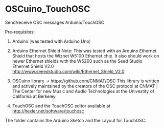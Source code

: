 OSCuino_TouchOSC
================

Send/receive OSC messages Arduino/TouchOSC

Pre-requisites:

1. Arduino (was tested with Arduino Uno)

2. Arduino Ethernet Shield
   Note: This was tested with an Arduino Ethernet Shield that hosts the Wiznet W5100 Ethernet chip.
         It also should work on newer Ethernet shields with the W5200 such as the Seed Studio Ethernet Shield V2.0
         http://www.seeedstudio.com/wiki/Ethernet_Shield_V2.0
         
3. OSCuino library ->  https://github.com/CNMAT/OSC
   This library is written and actively maintained by the creators of the OSC protocol at
   CNMAT | The Center for new Music and Audio Technologies at the Univestity of California at Berkeley
   
4. TouchOSC and the TouchOSC editor available at http://hexler.net/software/touchosc
   
   
The folder contains the Arduino Sketch and the Layout for TouchOSC.

         
   
